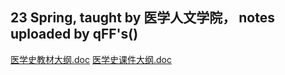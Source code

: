 ## 23 Spring, taught by 医学人文学院， notes uploaded by qFF's()
[医学史教材大纲.doc](https://raw.githubusercontent.com/StephenQSstarThomas/Lecture-Notes/main/医学史/医学史教材大纲.doc)
[医学史课件大纲.doc](https://raw.githubusercontent.com/StephenQSstarThomas/Lecture-Notes/main/医学史/医学史课件大纲.doc)